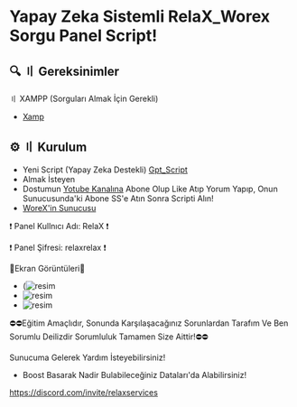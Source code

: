 # Yapay Zeka Sistemli RelaX_Worex Sorgu Panel Script!

## 🔍 〢 Gereksinimler
〢 XAMPP (Sorguları Almak İçin Gerekli)
- [Xamp](https://sourceforge.net/projects/xampp/files/XAMPP%20Windows/8.2.12/xampp-windows-x64-8.2.12-0-VS16-installer.exe)

## ⚙️ 〢 Kurulum 
- Yeni Script (Yapay Zeka Destekli) [Gpt_Script](https://www.youtube.com/watch?v=Ki-S-lVn5mA)
- Almak İsteyen
- Dostumun [Yotube Kanalına](https://www.youtube.com/@worex_pro) Abone Olup Like Atıp Yorum Yapıp, Onun Sunucusunda'ki  Abone SS'e Atın Sonra Scripti Alın!
- [WoreX'in Sunucusu](https://discord.gg/2Nb3dEmJDR)

❗ Panel Kullnıcı Adı: RelaX ❗

❗ Panel Şifresi: relaxrelax ❗

📸Ekran Görüntüleri📸
- (![resim](https://github.com/RelaX0001/RelaX_WoreX-Script/assets/149694302/f47e4a85-1667-4f77-86ac-9b09ddcc48e8)
- ![resim](https://github.com/RelaX0001/RelaX_WoreX-Script/assets/149694302/ca979d7c-6414-400c-9732-04e0a248d39b)
- ![resim](https://github.com/RelaX0001/RelaX_WoreX-Script/assets/149694302/6ab9c63f-2784-41e8-9b72-42abcf4b9698)

⛔⛔Eğitim Amaçlıdır, Sonunda Karşılaşacağınız Sorunlardan Tarafım Ve Ben Sorumlu Deilizdir Sorumluluk Tamamen Size Aittir!⛔⛔

Sunucuma Gelerek Yardım İsteyebilirsiniz!

+ Boost Basarak Nadir Bulabileceğiniz Dataları'da Alabilirsiniz!

https://discord.com/invite/relaxservices
